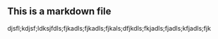 ## This is a markdown file
djsfl;kdjsf;ldksjfdls;fjkadls;fjkadls;fjkals;dfjkdls;fkjadls;fjadls;kfjadls;fjk
